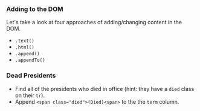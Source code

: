 ### Adding to the DOM

Let's take a look at four approaches of adding/changing content in the DOM.

* `.text()`
* `.html()`
* `.append()`
* `.appendTo()`


### Dead Presidents

* Find all of the presidents who died in office (hint: they have a `died` class on their `tr`).
* Append `<span class="died">(Died)<span>` to the the `term` column.
